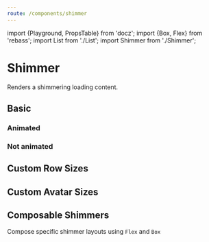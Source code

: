 ```yaml
---
route: /components/shimmer
---
```


import {Playground, PropsTable} from 'docz';
import {Box, Flex} from 'rebass';
import List from './List';
import Shimmer from './Shimmer';

# Shimmer

Renders a shimmering loading content.

<PropsTable of={Shimmer} />

## Basic

<Playground>
  <h3>Animated</h3>
  <Shimmer />
  <h3>Not animated</h3>
  <Shimmer animated={false} />
</Playground>

## Custom Row Sizes

<Playground>
  <Shimmer rows={[{height: 40}, {height: 20}, {height: 20}, {height: 100}]}/>
</Playground>

## Custom Avatar Sizes

<Playground>
  <List direction="vertical">
    <Shimmer avatar={{height: 40, width: 40}} />
    <Shimmer avatar={{height: 40, width: 40, rounded: true}} />
    <Shimmer avatar={{height: 100, width: 100, rounded: true}} />
  </List>
</Playground>

## Composable Shimmers

Compose specific shimmer layouts using `Flex` and `Box`

<Playground>
  <Flex alignItems="center">
    <Box>
      <Shimmer avatar={{height: 100, width: 100, rounded: true}} rows={[]} />
    </Box>
    <Box css={`flex-grow: 1`}>
      <Shimmer rows={[{height: 10}, {height: 10}, {height: 10}]} />
    </Box>
  </Flex>
  <Shimmer rows={[{height: 50}]} />
  <Shimmer rows={[{height: 50}]} />
  <Shimmer rows={[{height: 50}]} />
  <Flex alignItems="center">
    <Box>
      <Shimmer avatar={{height: 50, width: 50}} rows={[]} />
    </Box>
    <Box css={`flex-grow: 1`}>
      <Shimmer rows={[{height: 10}, {height: 10}, {height: 10}]} />
    </Box>
  </Flex>
</Playground>
